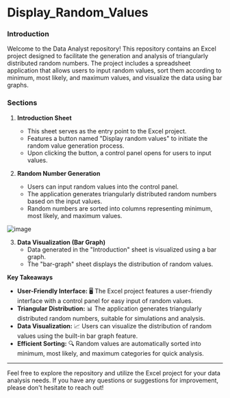 # Display_Random_Values

### Introduction

Welcome to the Data Analyst repository! This repository contains an Excel project designed to facilitate the generation and analysis of triangularly distributed random numbers. The project includes a spreadsheet application that allows users to input random values, sort them according to minimum, most likely, and maximum values, and visualize the data using bar graphs.

### Sections

1. **Introduction Sheet**
   - This sheet serves as the entry point to the Excel project.
   - Features a button named "Display random values" to initiate the random value generation process.
   - Upon clicking the button, a control panel opens for users to input values.

2. **Random Number Generation**
   - Users can input random values into the control panel.
   - The application generates triangularly distributed random numbers based on the input values.
   - Random numbers are sorted into columns representing minimum, most likely, and maximum values.
  
 ![image](https://github.com/elroyvaz/Display_Random_Values/assets/134976627/ea7ab37f-a7c6-4d11-8410-4d4df3140fc7)
 
3. **Data Visualization (Bar Graph)**
   - Data generated in the "Introduction" sheet is visualized using a bar graph.
   - The "bar-graph" sheet displays the distribution of random values.

**Key Takeaways**

- **User-Friendly Interface:** 🖥️ The Excel project features a user-friendly interface with a control panel for easy input of random values.
- **Triangular Distribution:** 📊 The application generates triangularly distributed random numbers, suitable for simulations and analysis.
- **Data Visualization:** 📈 Users can visualize the distribution of random values using the built-in bar graph feature.
- **Efficient Sorting:** 🔍 Random values are automatically sorted into minimum, most likely, and maximum categories for quick analysis.

---

Feel free to explore the repository and utilize the Excel project for your data analysis needs. If you have any questions or suggestions for improvement, please don't hesitate to reach out!
